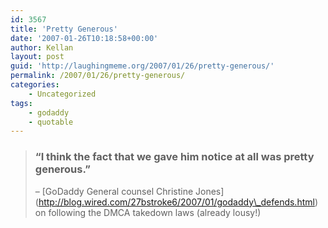 ```yaml
---
id: 3567
title: 'Pretty Generous'
date: '2007-01-26T10:18:58+00:00'
author: Kellan
layout: post
guid: 'http://laughingmeme.org/2007/01/26/pretty-generous/'
permalink: /2007/01/26/pretty-generous/
categories:
    - Uncategorized
tags:
    - godaddy
    - quotable
---
```


> ### “I think the fact that we gave him notice at all was pretty generous.”
> 
>  – \[GoDaddy General counsel Christine Jones\](http://blog.wired.com/27bstroke6/2007/01/godaddy\_defends.html) on following the DMCA takedown laws (already lousy!)